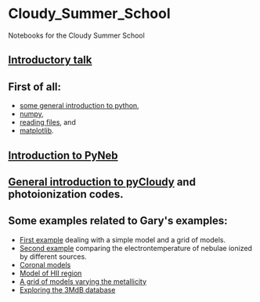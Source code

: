 # Cloudy_Summer_School

Notebooks for the Cloudy Summer School

## [Introductory talk](py-stuffs.pdf)


## First of all:
* [some general introduction to python](Notebooks/1.intro_Python.ipynb),
* [numpy](Notebooks/2.intro_numpy.ipynb),
* [reading files](Notebooks/3.Interact_with_files.ipynb), and
* [matplotlib](Notebooks/4.intro_Matplotlib.ipynb).

## [Introduction to PyNeb](Notebooks/Intro_PyNeb.ipynb)

## [General introduction to pyCloudy](pyCloudy.pdf) and photoionization codes.

## Some examples related to Gary's examples:

* [First example](Notebooks/FirstModels.ipynb) dealing with a simple model and a grid of models.
* [Second example](Notebooks/SecondModels.ipynb) comparing the electrontemperature of nebulae ionized by different sources.
* [Coronal models](Notebooks/Coronal.ipynb)
* [Model of HII region](Notebooks/HII_Models.ipynb)
* [A grid of models varying the metallicity](Notebooks/VaryZ.ipynb)
* [Exploring the 3MdB database](Notebooks/explore_3MdB.ipynb)
